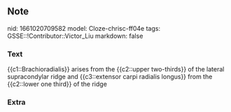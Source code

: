 ## Note
nid: 1661020709582
model: Cloze-chrisc-ff04e
tags: GSSE::!Contributor::Victor_Liu
markdown: false

### Text
{{c1::Brachioradialis}} arises from the {{c2::upper two-thirds}} of the lateral supracondylar ridge and {{c3::extensor carpi radialis longus}} from the {{c2::lower one third}} of the ridge

### Extra

